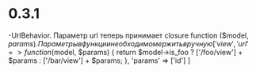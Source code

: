 0.3.1
=====
-UrlBehavior. Параметр url теперь принимает closure function ($model, $params). Параметры в функции необходимо мержить вручную
[
	'view',
    'url' => function ($model, $params) {
		return $model->is_foo ? ['/foo/view'] + $params : ['/bar/view'] + $params;
    },
    'params' => ['id']
]